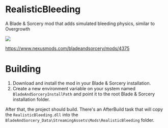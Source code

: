 # RealisticBleeding
A Blade &amp; Sorcery mod that adds simulated bleeding physics, similar to Overgrowth

![](https://staticdelivery.nexusmods.com/mods/2673/images/thumbnails/4375/4375-1627153625-749906609.gif)

https://www.nexusmods.com/bladeandsorcery/mods/4375

# Building
1. Download and install the mod in your Blade & Sorcery installation.
2. Create a new environment variable on your system named `BladeAndSorceryInstallPath` and point it to the root Blade & Sorcery installation folder.

After that, the project should build. There's an AfterBuild task that will copy the `RealisticBleeding.dll` into the `BladeAndSorcery_Data\StreamingAssets\Mods\RealisticBleeding` folder.
